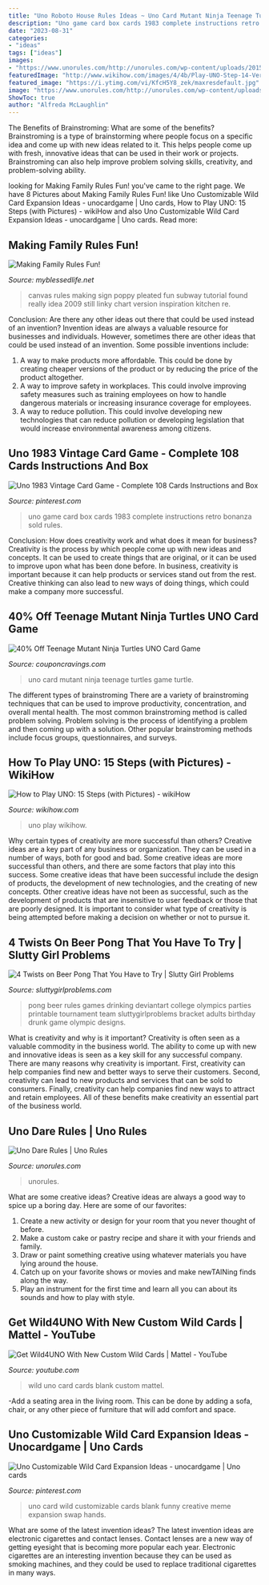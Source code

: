 ```yaml
---
title: "Uno Roboto House Rules Ideas ~ Uno Card Mutant Ninja Teenage Turtles Game Turtle"
description: "Uno game card box cards 1983 complete instructions retro bonanza sold rules"
date: "2023-08-31"
categories:
- "ideas"
tags: ["ideas"]
images:
- "https://www.unorules.com/http://unorules.com/wp-content/uploads/2015/07/uno-dare.jpg"
featuredImage: "http://www.wikihow.com/images/4/4b/Play-UNO-Step-14-Version-2.jpg"
featured_image: "https://i.ytimg.com/vi/KfcH5Y8_zek/maxresdefault.jpg"
image: "https://www.unorules.com/http://unorules.com/wp-content/uploads/2015/07/uno-dare.jpg"
ShowToc: true
author: "Alfreda McLaughlin"
---
```



The Benefits of Brainstroming: What are some of the benefits?
Brainstroming is a type of brainstorming where people focus on a specific idea and come up with new ideas related to it. This helps people come up with fresh, innovative ideas that can be used in their work or projects. Brainstroming can also help improve problem solving skills, creativity, and problem-solving ability.

	

		
looking for Making Family Rules Fun! you've came to the right page. We have 8 Pictures about Making Family Rules Fun! like Uno Customizable Wild Card Expansion Ideas - unocardgame | Uno cards, How to Play UNO: 15 Steps (with Pictures) - wikiHow and also Uno Customizable Wild Card Expansion Ideas - unocardgame | Uno cards. Read more:
		
    
## Making Family Rules Fun!

<img loading=lazy src="http://myblessedlife.net/wp-content/uploads/2011/02/canvas.jpg" onerror="this.onerror=null;this.src='https://tse2.mm.bing.net/th?id=OIP.CGfY0QOlQD682qv7T1kqgwHaLG&amp;pid=15.1';" alt="Making Family Rules Fun!">

_Source: myblessedlife.net_

>canvas rules making sign poppy pleated fun subway tutorial found really idea 2009 still linky chart version inspiration kitchen re. 

	

Conclusion: Are there any other ideas out there that could be used instead of an invention?
Invention ideas are always a valuable resource for businesses and individuals. However, sometimes there are other ideas that could be used instead of an invention. Some possible inventions include:
1. A way to make products more affordable. This could be done by creating cheaper versions of the product or by reducing the price of the product altogether.
2. A way to improve safety in workplaces. This could involve improving safety measures such as training employees on how to handle dangerous materials or increasing insurance coverage for employees.
3. A way to reduce pollution. This could involve developing new technologies that can reduce pollution or developing legislation that would increase environmental awareness among citizens.

    
## Uno 1983 Vintage Card Game - Complete 108 Cards Instructions And Box

<img loading=lazy src="https://s-media-cache-ak0.pinimg.com/736x/e9/8c/40/e98c40da2bfc3e56fab205d51e221c7f.jpg" onerror="this.onerror=null;this.src='https://tse4.mm.bing.net/th?id=OIP.GhJ5cnVS__ajpN6ElVR8CwHaG8&amp;pid=15.1';" alt="Uno 1983 Vintage Card Game - Complete 108 Cards Instructions and Box">

_Source: pinterest.com_

>uno game card box cards 1983 complete instructions retro bonanza sold rules. 

	

Conclusion: How does creativity work and what does it mean for business?
Creativity is the process by which people come up with new ideas and concepts. It can be used to create things that are original, or it can be used to improve upon what has been done before. In business, creativity is important because it can help products or services stand out from the rest. Creative thinking can also lead to new ways of doing things, which could make a company more successful.

    
## 40% Off Teenage Mutant Ninja Turtles UNO Card Game

<img loading=lazy src="https://couponcravings.com/wp-content/uploads/2017/09/Teenage-Mutant-Ninja-Turtles-UNO-Card-Game.jpg" onerror="this.onerror=null;this.src='https://tse2.mm.bing.net/th?id=OIP.SiyVprffd3ui-DV7TWyFOQHaFf&amp;pid=15.1';" alt="40% Off Teenage Mutant Ninja Turtles UNO Card Game">

_Source: couponcravings.com_

>uno card mutant ninja teenage turtles game turtle. 

	

The different types of brainstroming
There are a variety of brainstroming techniques that can be used to improve productivity, concentration, and overall mental health. The most common brainstroming method is called problem solving. Problem solving is the process of identifying a problem and then coming up with a solution. Other popular brainstroming methods include focus groups, questionnaires, and surveys.

    
## How To Play UNO: 15 Steps (with Pictures) - WikiHow

<img loading=lazy src="http://www.wikihow.com/images/4/4b/Play-UNO-Step-14-Version-2.jpg" onerror="this.onerror=null;this.src='https://tse1.mm.bing.net/th?id=OIP.fhvYO9n0cIA3cX-6Pc5ZqAHaF7&amp;pid=15.1';" alt="How to Play UNO: 15 Steps (with Pictures) - wikiHow">

_Source: wikihow.com_

>uno play wikihow. 

	

Why certain types of creativity are more successful than others?
Creative ideas are a key part of any business or organization. They can be used in a number of ways, both for good and bad. Some creative ideas are more successful than others, and there are some factors that play into this success.
Some creative ideas that have been successful include the design of products, the development of new technologies, and the creating of new concepts. Other creative ideas have not been as successful, such as the development of products that are insensitive to user feedback or those that are poorly designed. It is important to consider what type of creativity is being attempted before making a decision on whether or not to pursue it.

    
## 4 Twists On Beer Pong That You Have To Try | Slutty Girl Problems

<img loading=lazy src="https://sluttygirlproblems.com/wp-content/uploads/2017/05/pong-rules.jpg" onerror="this.onerror=null;this.src='https://tse4.mm.bing.net/th?id=OIP.Yxtr-gqff-hFAiONTiYIHQHaKr&amp;pid=15.1';" alt="4 Twists on Beer Pong That You Have to Try | Slutty Girl Problems">

_Source: sluttygirlproblems.com_

>pong beer rules games drinking deviantart college olympics parties printable tournament team sluttygirlproblems bracket adults birthday drunk game olympic designs. 

	

What is creativity and why is it important?
Creativity is often seen as a valuable commodity in the business world. The ability to come up with new and innovative ideas is seen as a key skill for any successful company. There are many reasons why creativity is important. First, creativity can help companies find new and better ways to serve their customers. Second, creativity can lead to new products and services that can be sold to consumers. Finally, creativity can help companies find new ways to attract and retain employees. All of these benefits make creativity an essential part of the business world.

    
## Uno Dare Rules | Uno Rules

<img loading=lazy src="https://www.unorules.com/http://unorules.com/wp-content/uploads/2015/07/uno-dare.jpg" onerror="this.onerror=null;this.src='https://tse4.mm.bing.net/th?id=OIP.KOD16qERc0UtX7gjQDWD3wAAAA&amp;pid=15.1';" alt="Uno Dare Rules | Uno Rules">

_Source: unorules.com_

>unorules. 

	

What are some creative ideas?
Creative ideas are always a good way to spice up a boring day. Here are some of our favorites: 
1. Create a new activity or design for your room that you never thought of before. 
2. Make a custom cake or pastry recipe and share it with your friends and family. 
3. Draw or paint something creative using whatever materials you have lying around the house. 
4. Catch up on your favorite shows or movies and make newTAINing finds along the way. 
5. Play an instrument for the first time and learn all you can about its sounds and how to play with style.

    
## Get Wild4UNO With New Custom Wild Cards | Mattel - YouTube

<img loading=lazy src="https://i.ytimg.com/vi/KfcH5Y8_zek/maxresdefault.jpg" onerror="this.onerror=null;this.src='https://tse2.mm.bing.net/th?id=OIP.onj-FeZFkGWiQ9SuFPDL7wHaEK&amp;pid=15.1';" alt="Get Wild4UNO With New Custom Wild Cards | Mattel - YouTube">

_Source: youtube.com_

>wild uno card cards blank custom mattel. 

	

-Add a seating area in the living room. This can be done by adding a sofa, chair, or any other piece of furniture that will add comfort and space.

    
## Uno Customizable Wild Card Expansion Ideas - Unocardgame | Uno Cards

<img loading=lazy src="https://i.pinimg.com/originals/c8/cb/ab/c8cbabea756b9eb048ee6ba2802cc67c.jpg" onerror="this.onerror=null;this.src='https://tse1.mm.bing.net/th?id=OIP.66nCJn9E7uMkMzjsh6VgcQAAAA&amp;pid=15.1';" alt="Uno Customizable Wild Card Expansion Ideas - unocardgame | Uno cards">

_Source: pinterest.com_

>uno card wild customizable cards blank funny creative meme expansion swap hands. 

	

What are some of the latest invention ideas?
The latest invention ideas are electronic cigarettes and contact lenses. Contact lenses are a new way of getting eyesight that is becoming more popular each year. Electronic cigarettes are an interesting invention because they can be used as smoking machines, and they could be used to replace traditional cigarettes in many ways.


